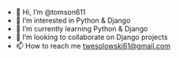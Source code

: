 - 👋 Hi, I’m @tomson611
- 👀 I’m interested in Python & Django
- 🌱 I’m currently learning Python & Django
- 💞️ I’m looking to collaborate on Django projects
- 📫 How to reach me twesolowski61@gmail.com

<!---
tomson611/tomson611 is a ✨ special ✨ repository because its `README.md` (this file) appears on your GitHub profile.
You can click the Preview link to take a look at your changes.
--->
